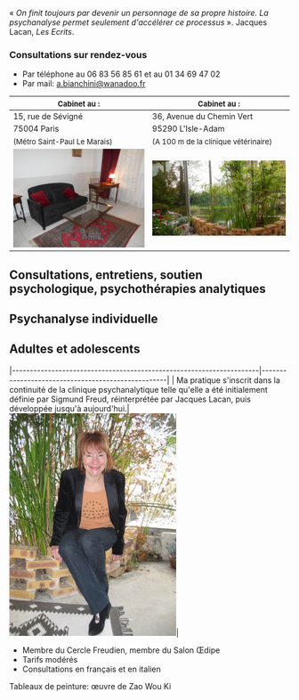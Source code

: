 « *On finit toujours par devenir un personnage de sa propre histoire. La psychanalyse permet seulement d'accélérer ce processus* ». Jacques Lacan, *Les Ecrits*.

<div id='rdv'>
<h3>Consultations sur rendez-vous</h3>
<ul>
<li>Par téléphone  au 06 83 56 85 61 et au 01 34 69 47 02</li>
<li>Par mail: <a href="mailto:a.bianchini@wanadoo.fr">a.bianchini@wanadoo.fr</a></li>
</ul>
</div>



| <FONT size="2pt"> Cabinet au :   </FONT>           | <FONT size="2pt"> Cabinet au :   </FONT>  |
|----------------------------------------------------|-------------------|
|15, rue de Sévigné 				             | 36, Avenue du Chemin Vert |
| 75004 Paris                                      | 95290 L'Isle-Adam|
| <FONT size="2pt"> (Métro Saint-Paul Le Marais)   </FONT>     | <FONT size="2pt"> (A 100 m de la clinique vétérinaire)   </FONT>  |
|![test](images/paris-salon.jpg )                  |   ![test](images/l-isle-adam.jpg )|




## Consultations, entretiens, soutien psychologique, psychothérapies analytiques

## Psychanalyse individuelle


## Adultes et adolescents



|---------------------------------------------------------------------|---------------------------------------------------|
| Ma pratique s'inscrit dans la continuité de la clinique psychanalytique telle qu'elle a été initialement définie par Sigmund Freud, réinterprétée par Jacques Lacan, puis développée jusqu'à aujourd'hui.|  ![test](images/annik.jpg )|

	
- Membre du Cercle Freudien, membre du Salon Œdipe
- Tarifs modérés
- Consultations en français et en italien 

Tableaux de peinture: œuvre de Zao Wou Ki
